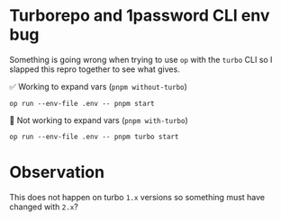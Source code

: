 # Turborepo and 1password CLI env bug

Something is going wrong when trying to use `op` with the `turbo` CLI so I slapped this repro together to see what gives.

✅ Working to expand vars (`pnpm without-turbo`)

```
op run --env-file .env -- pnpm start 
```

🛑 Not working to expand vars (`pnpm with-turbo`)

```
op run --env-file .env -- pnpm turbo start 
```

# Observation

This does not happen on turbo `1.x` versions so something must have changed with `2.x`?
